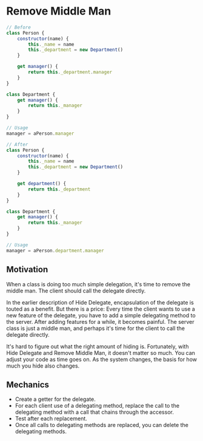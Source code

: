# Remove Middle Man

```javascript
// Before
class Person {
    constructor(name) {
        this._name = name
        this._department = new Department()
    }

    get manager() {
        return this._department.manager
    }
}

class Department {
    get manager() {
        return this._manager
    }
}

// Usage
manager = aPerson.manager

// After
class Person {
    constructor(name) {
        this._name = name
        this._department = new Department()
    }

    get department() {
        return this._department
    }
}

class Department {
    get manager() {
        return this._manager
    }
}

// Usage
manager = aPerson.department.manager
```

## Motivation

When a class is doing too much simple delegation, it's time to remove the middle man. The client should call the delegate directly.

In the earlier description of Hide Delegate, encapsulation of the delegate is touted as a benefit. But there is a price: Every time the client wants to use a new feature of the delegate, you have to add a simple delegating method to the server. After adding features for a while, it becomes painful. The server class is just a middle man, and perhaps it's time for the client to call the delegate directly.

It's hard to figure out what the right amount of hiding is. Fortunately, with Hide Delegate and Remove Middle Man, it doesn't matter so much. You can adjust your code as time goes on. As the system changes, the basis for how much you hide also changes.

## Mechanics

- Create a getter for the delegate.
- For each client use of a delegating method, replace the call to the delegating method with a call that chains through the accessor.
- Test after each replacement.
- Once all calls to delegating methods are replaced, you can delete the delegating methods.
